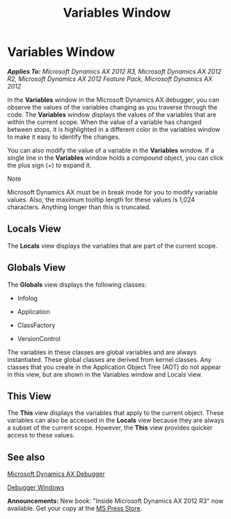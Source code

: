 ﻿---
title: Variables Window
TOCTitle: Variables Window
ms:assetid: fdb4be70-99d2-48ba-a200-c8aa4d1fe68e
ms:mtpsurl: https://msdn.microsoft.com/en-us/library/Aa569672(v=AX.60)
ms:contentKeyID: 35239337
ms.date: 05/18/2015
mtps_version: v=AX.60
---

# Variables Window 


_**Applies To:** Microsoft Dynamics AX 2012 R3, Microsoft Dynamics AX 2012 R2, Microsoft Dynamics AX 2012 Feature Pack, Microsoft Dynamics AX 2012_

In the **Variables** window in the Microsoft Dynamics AX debugger, you can observe the values of the variables changing as you traverse through the code. The **Variables** window displays the values of the variables that are within the current scope. When the value of a variable has changed between stops, it is highlighted in a different color in the variables window to make it easy to identify the changes.

You can also modify the value of a variable in the **Variables** window. If a single line in the **Variables** window holds a compound object, you can click the plus sign (+) to expand it.


> [!NOTE]
> <P>Microsoft Dynamics AX must be in break mode for you to modify variable values. Also, the maximum tooltip length for these values is 1,024 characters. Anything longer than this is truncated.</P>



## Locals View

The **Locals** view displays the variables that are part of the current scope.

## Globals View

The **Globals** view displays the following classes:

  - Infolog

  - Application

  - ClassFactory

  - VersionControl

The variables in these classes are global variables and are always instantiated. These global classes are derived from kernel classes. Any classes that you create in the Application Object Tree (AOT) do not appear in this view, but are shown in the Variables window and Locals view.

## This View

The **This** view displays the variables that apply to the current object. These variables can also be accessed in the **Locals** view because they are always a subset of the current scope. However, the **This** view provides quicker access to these values.

## See also

[Microsoft Dynamics AX Debugger](microsoft-dynamics-ax-debugger.md)

[Debugger Windows](debugger-windows.md)

  
**Announcements:** New book: "Inside Microsoft Dynamics AX 2012 R3" now available. Get your copy at the [MS Press Store](https://www.microsoftpressstore.com/store/inside-microsoft-dynamics-ax-2012-r3-9780735685109).

